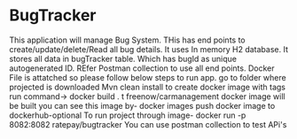 # BugTracker
This application will manage Bug System. THis has end points to create/update/delete/Read all bug details. 
It uses In memory H2 database.
It stores all data in bugTracker table. Which has bugId as unique autogenerated ID.
REfer Postman collection to use all end points.
Docker File is attatched so please follow below steps to run app.
go to folder where projected is downloaded 
Mvn clean install
 to create docker image with tags run command-> docker build . t freenow/carmanagement
docker image will be built
you can see this image by- docker images
 push docker image to dockerhub-optional
To run project through image- docker run -p 8082:8082 ratepay/bugtracker
You can use postman collection to test APi's
